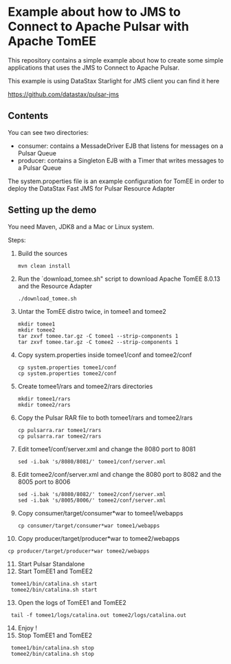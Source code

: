 # Example about how to JMS to Connect to Apache Pulsar with Apache TomEE

This repository contains a simple example about how to create some simple applications
that uses the JMS to Connect to Apache Pulsar.

This example is using DataStax Starlight for JMS client
you can find it here

https://github.com/datastax/pulsar-jms

## Contents

You can see two directories:
- consumer: contains a MessadeDriver EJB that listens for messages on a Pulsar Queue
- producer: contains a Singleton EJB with a Timer that writes messages to a Pulsar Queue

The system.properties file is an example configuration for TomEE in order to deploy the DataStax Fast JMS for Pulsar Resource Adapter

## Setting up the demo

You need Maven, JDK8 and a Mac or Linux system.

Steps:
1. Build the sources
   ```
   mvn clean install
   ```
2. Run the `download_tomee.sh" script to download Apache TomEE 8.0.13 and the Resource Adapter
   ```
   ./download_tomee.sh
   ```
3. Untar the TomEE distro twice, in tomee1 and tomee2
   ```
   mkdir tomee1
   mkdir tomee2
   tar zxvf tomee.tar.gz -C tomee1 --strip-components 1
   tar zxvf tomee.tar.gz -C tomee2 --strip-components 1
   ```
4. Copy system.properties inside tomee1/conf and tomee2/conf
   ```
   cp system.properties tomee1/conf
   cp system.properties tomee2/conf
   ```
5. Create tomee1/rars and tomee2/rars directories
   ```
   mkdir tomee1/rars
   mkdir tomee2/rars
   ```
6. Copy the Pulsar RAR file to both tomee1/rars and tomee2/rars
   ```
   cp pulsarra.rar tomee1/rars
   cp pulsarra.rar tomee2/rars
   ```
7. Edit tomee1/conf/server.xml and change the 8080 port to 8081
   ```
   sed -i.bak 's/8080/8081/' tomee1/conf/server.xml
   ```
8. Edit tomee2/conf/server.xml and change the 8080 port to 8082 and the 8005 port to 8006
   ```
   sed -i.bak 's/8080/8082/' tomee2/conf/server.xml
   sed -i.bak 's/8005/8006/' tomee2/conf/server.xml
   ```
9. Copy consumer/target/consumer*war to tomee1/webapps
   ```
   cp consumer/target/consumer*war tomee1/webapps
   ```
10. Copy producer/target/producer*war to tomee2/webapps
   ```
   cp producer/target/producer*war tomee2/webapps
   ```
11. Start Pulsar Standalone
12. Start TomEE1 and TomEE2
   ```
    tomee1/bin/catalina.sh start
    tomee2/bin/catalina.sh start
   ```
13. Open the logs of TomEE1 and TomEE2 
   ```
    tail -f tomee1/logs/catalina.out tomee2/logs/catalina.out
   ```
14. Enjoy !
15. Stop TomEE1 and TomEE2
   ```
    tomee1/bin/catalina.sh stop
    tomee2/bin/catalina.sh stop
   ```
